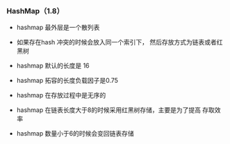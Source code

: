 ### HashMap（1.8）

* hashmap 最外层是一个散列表

* 如果存在hash 冲突的时候会放入同一个索引下，
然后存放方式为链表或者红黑树

* hashmap 默认的长度是 16

* hashmap 拓容的长度负载因子是0.75

* hashmap 在存放过程中是无序的

* hashmap 在链表长度大于8的时候采用红黑树存储，主要是为了提高
存取效率

* hashmap 数量小于6的时候会变回链表存储